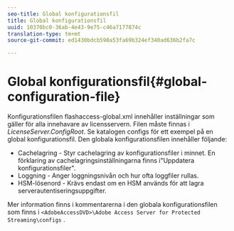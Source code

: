 ```yaml
---
seo-title: Global konfigurationsfil
title: Global konfigurationsfil
uuid: 10370bc0-36ab-4e43-9e75-c46a7177874c
translation-type: tm+mt
source-git-commit: ed1430bdcb590a53fa69b324ef340ad636b2fa7c

---
```



# Global konfigurationsfil{#global-configuration-file}

Konfigurationsfilen flashaccess-global.xml innehåller inställningar som gäller för alla innehavare av licensservern. Filen måste finnas i *LicenseServer.ConfigRoot*. Se katalogen configs för ett exempel på en global konfigurationsfil. Den globala konfigurationsfilen innehåller följande:

* Cachelagring - Styr cachelagring av konfigurationsfiler i minnet. En förklaring av cachelagringsinställningarna finns i&quot;Uppdatera konfigurationsfiler&quot;.
* Loggning - Anger loggningsnivån och hur ofta loggfiler rullas.
* HSM-lösenord - Krävs endast om en HSM används för att lagra serverautentiseringsuppgifter.

Mer information finns i kommentarerna i den globala konfigurationsfilen som finns i `<AdobeAccessDVD>\Adobe Access Server for Protected Streaming\configs` .
